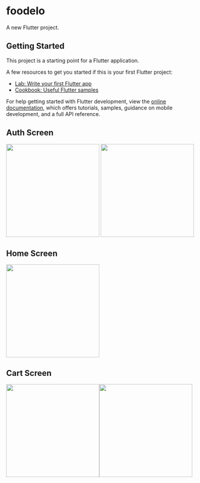 # foodelo

A new Flutter project.

## Getting Started

This project is a starting point for a Flutter application.

A few resources to get you started if this is your first Flutter project:

- [Lab: Write your first Flutter app](https://docs.flutter.dev/get-started/codelab)
- [Cookbook: Useful Flutter samples](https://docs.flutter.dev/cookbook)

For help getting started with Flutter development, view the
[online documentation](https://docs.flutter.dev/), which offers tutorials,
samples, guidance on mobile development, and a full API reference.

## Auth Screen
<img src="https://user-images.githubusercontent.com/65780663/181742353-cf57cd56-2671-49ed-86a1-57a1c6e435f6.png"  width="250px" 
     height="auto" />
<img src="https://user-images.githubusercontent.com/65780663/181742365-79775d0c-0c51-4fdc-a4fd-2620a76b3d76.png" width="250px" height="auto"/>

## Home Screen
<img src="https://user-images.githubusercontent.com/65780663/181742379-c6bccbe7-a2d0-475d-a052-cba08f8953d0.png" width="250px" height="auto"/> 

## Cart Screen
<div style="display: flex;">
<img src="https://user-images.githubusercontent.com/65780663/181742370-c890024a-6d84-422c-bf11-9c651406327e.png" width="250px" height="auto"/>
<img src="https://user-images.githubusercontent.com/65780663/181843271-a73e688b-7561-484d-b407-44a47e1a2136.png" width="250px" height="auto"/> 
</div>

